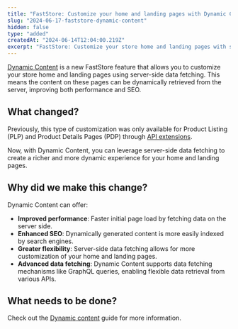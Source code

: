 ```yaml
---
title: "FastStore: Customize your home and landing pages with Dynamic Content"
slug: "2024-06-17-faststore-dynamic-content"
hidden: false
type: "added"
createdAt: "2024-06-14T12:04:00.219Z"
excerpt: "FastStore: Customize your store home and landing pages with server-side data to improve store performance and SEO."
---
```


[Dynamic Content](LINK) is a new FastStore feature that allows you to customize your store home and landing pages using server-side data fetching. This means the content on these pages can be dynamically retrieved from the server, improving both performance and SEO.

## What changed?

Previously, this type of customization was only available for Product Listing (PLP) and Product Details Pages (PDP) through [API extensions](https://developers.vtex.com/docs/guides/faststore/api-extensions-overview).

Now, with Dynamic Content, you can leverage server-side data fetching to create a richer and more dynamic experience for your home and landing pages.

## Why did we make this change?

Dynamic Content can offer:

- **Improved performance**: Faster initial page load by fetching data on the server side.
- **Enhanced SEO**: Dynamically generated content is more easily indexed by search engines.
- **Greater flexibility**: Server-side data fetching allows for more customization of your home and landing pages.
- **Advanced data fetching**: Dynamic Content supports data fetching mechanisms like GraphQL queries, enabling flexible data retrieval from various APIs. 

## What needs to be done?

Check out the [Dynamic content](/LINK) guide for more information.
